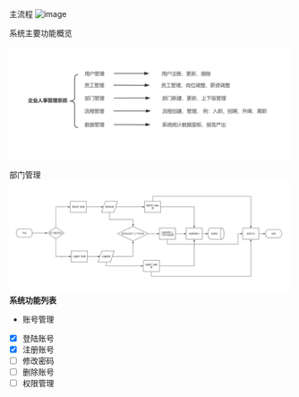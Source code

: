 主流程
<img width="923" alt="image" src="https://github.com/ranyuye/managerSystem/assets/96774715/f88d7bc7-b205-4fa8-b687-9ef102a9a1ad">

系统主要功能概览

![img_1.png](img_1.png)


部门管理
![img.png](img.png)
**系统功能列表**

 - 账号管理
 - [x] 登陆账号
 - [x] 注册账号
 - [ ] 修改密码
 - [ ] 删除账号
 - [ ] 权限管理
